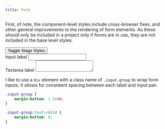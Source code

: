 ```yaml
---
title: Form
---
```

First, of note, the component-level styles include cross-browser fixes, and other general improvements to the rendering of form elements. As these should only be included in a project only if forms are in use, they are not included in the base level styles.

<div class="stage">
    <button type="button" class="stage-toggle">Toggle Stage Styles</button>
    <form class="form">
        <div class="input-group">
            <label for="text">Input label</label>
            <input type="text" id="text">
        </div>
        <div class="input-group">
            <label for="textarea">Textarea label</label>
            <textarea id="textarea"></textarea>
        </div>
    </form>
</div>

I like to use a `div` element with a class name of `.input-group` to wrap form inputs. It allows for consistent spacing between each label and input pair.

```css
.input-group {
    margin-bottom: 1.5rem;
}

.input-group:last-child {
    margin-bottom: 0;
}
```